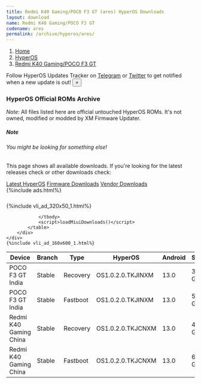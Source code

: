 ```yaml
---
title: Redmi K40 Gaming/POCO F3 GT (ares) HyperOS Downloads
layout: download
name: Redmi K40 Gaming/POCO F3 GT
codename: ares
permalink: /archive/hyperos/ares/
---
```

<nav aria-label="breadcrumb">
    <ol class="breadcrumb">
        <li class="breadcrumb-item"><a href="/">Home</a></li>
        <li class="breadcrumb-item"><a href="/hyperos/">HyperOS</a></li>
        <li class="breadcrumb-item active" aria-current="page"><a href="/hyperos/ares/">Redmi K40 Gaming/POCO F3 GT</a></li>
    </ol>
</nav>
<div class="alert alert-primary alert-dismissible fade show" role="alert">
    Follow HyperOS Updates Tracker on <a href="https://t.me/MIUIUpdatesTracker" class="alert-link">Telegram</a>
     or <a href="https://twitter.com/MiFwUpdater" class="alert-link">Twitter</a> to get notified when a new update is out!
    <button type="button" class="close" data-dismiss="alert" aria-label="Close">
        <span aria-hidden="true">&times;</span>
    </button>
</div>

### HyperOS Official ROMs Archive
*Note*: All files listed here are official untouched HyperOS ROMs. It's not owned, modified or modded by XM Firmware Updater.
<div class="card">
  <div class="card-body">
    <h5 class="card-title">Note</h5>
    <h6 class="card-subtitle mb-2 text-muted">You might be looking for something else!</h6>
    <p class="card-text">This page shows all available downloads.
     If you're looking for the latest releases check or other downloads check:</p>
    <a href="/hyperos/ares/" class="card-link">Latest HyperOS</a>
    <a href="/firmware/ares/" class="card-link">Firmware Downloads</a>
    <a href="/vendor/ares/" class="card-link">Vendor Downloads</a>
  </div>
</div>
{%include ads.html%}
<div class="row justify-content-center">
    <div class="col-10">
        <div class="table-responsive-md" style="margin-top: 25px;">
            {%include vli_ad_320x50_1.html%}
            <table id="miui" class="display dt-responsive nowrap compact table table-striped table-hover table-sm">
                <thead class="thead-dark">
                    <tr>
                        <th data-ref="device">Device</th>
                        <th data-ref="branch">Branch</th>
                        <th data-ref="type">Type</th>
                        <th data-ref="miui">HyperOS</th>
                        <th data-ref="android">Android</th>
                        <th data-ref="size">Size</th>
                        <th data-ref="size">Date</th>
                        <th data-ref="link">Link</th>
                    </tr>
                </thead>
                <tbody>
                <tr><td>POCO F3 GT India</td><td>Stable</td><td>Recovery</td><td>OS1.0.2.0.TKJINXM</td><td>13.0</td><td>3.8 GB</td><td>2024-04-01</td><td><a href="/hyperos/ares/stable/OS1.0.2.0.TKJINXM/">Download</a></td></tr>
<tr><td>POCO F3 GT India</td><td>Stable</td><td>Fastboot</td><td>OS1.0.2.0.TKJINXM</td><td>13.0</td><td>5.1 GB</td><td>2024-03-25</td><td><a href="/hyperos/ares/stable/OS1.0.2.0.TKJINXM/">Download</a></td></tr>
<tr><td>Redmi K40 Gaming China</td><td>Stable</td><td>Recovery</td><td>OS1.0.2.0.TKJCNXM</td><td>13.0</td><td>4.2 GB</td><td>2024-03-05</td><td><a href="/hyperos/ares/stable/OS1.0.2.0.TKJCNXM/">Download</a></td></tr>
<tr><td>Redmi K40 Gaming China</td><td>Stable</td><td>Fastboot</td><td>OS1.0.2.0.TKJCNXM</td><td>13.0</td><td>6.2 GB</td><td>2024-02-26</td><td><a href="/hyperos/ares/stable/OS1.0.2.0.TKJCNXM/">Download</a></td></tr>

                </tbody>
                <script>loadMiuiDownloads()</script>
            </table>
        </div>
    </div>
    {%include vli_ad_160x600_1.html%}
</div>
